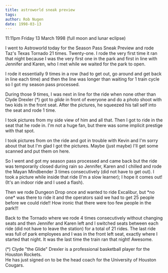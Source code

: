 ```yaml
---
title: astroworld sneak preview
tags: 
author: Rob Nugen
date: 1998-03-13
---
```


<p class=date>11:11pm Friday 13 March 1998 (full moon and lunar eclipse)</p>

<p>
I went to Astroworld today for the Season Pass Sneak Preview and rode Taz's Texas Tornado 21 times.  Twenty-one.  I rode the very first time it ran that night because I was the very first one in the park and first in line with Jennifer and Karen, who I met while we waited for the park to open.
<p>
I rode it essentially 9 times in a row (had to get out, go around and get back in line each time) and then the line was longer than waiting for 1 train cycle so I got my season pass processed.
<p>
During those 9 times, I was next in line for the ride when none other than Clyde Drexler (*) got to <em>glide</em> in front of everyone and do a photo shoot with two kids in the front seat. After the pictures, he squeezed his tall self into the seat and rode 1 time.
<p>
I took pictures from my side view of him and all that.  Then I got to ride in the seat that he rode in.  I'm not a huge fan, but there was some implicit prestige with that spot.
<p>
I took pictures from on the ride and got in trouble with Kevin and I'm sorry about that but I'm glad I got the pictures. Maybe (just maybe) I'll get some scanned and put them on here.<br>

<p>
So I went and got my season pass processed and came back but the ride was temporarily closed during rain so Jennifer, Karen and I chilled and rode the Mayan Mindbender 3 times consecutively (did not have to get out).  I took a picture while inside that ride (I'm a slow learner); I hope it comes out!  (It's an indoor ride and I used a flash).
<p>
Then we rode Dungeon Drop once and wanted to ride Excalibur, but *no one* was there to ride it and the operators said we had to get 25 people before we could ride!!  How ironic that there were too few people in the park!!!
<p>
Back to the Tornado where we rode 4 times consecutively without changing seats and then Jennifer and Karen left and I switched seats between each ride (did not have to leave the station) for a total of 21 rides.  The last ride was full of park employees and I was in the front left seat, exactly where I started that night. It was the last time the train ran that night!  Awesome.

<p>
(*) Clyde "the Glide" Drexler is a professional basketball player for the Houston Rockets.<br>
He has just signed on to be the head coach for the University of Houston Cougars.

<p>
